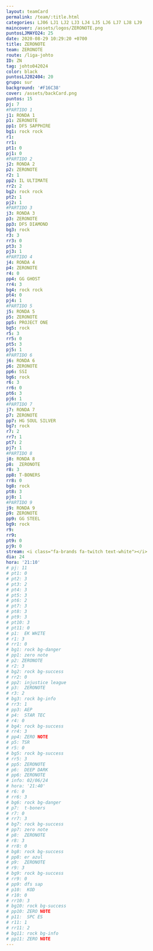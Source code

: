 ```yaml
---
layout: teamCard
permalink: /team/:title.html
categories: LJ06 LJ1 LJ2 LJ3 LJ4 LJ5 LJ6 LJ7 LJ8 LJ9 
maincover: /assets/logos/ZERONOTE.png
puntosLJMAYO24: 25
date: 2020-08-29 10:29:20 +0700
title: ZERONOTE
team: ZERONOTE
route: /liga-johto
ID: ZN
tag: johto042024
color: black
puntosLJ202404: 20
grupo: sur
background: '#F16C38'
cover: /assets/backCard.png
puntos: 15
pj: 7
#PARTIDO 1
j1: RONDA 1
p1: ZERONOTE
pp1: DFS SAPPHIRE
bg1: rock rock
r1: 
rr1: 
pt1: 0
pj1: 0
#PARTIDO 2
j2: RONDA 2
p2: ZERONOTE
r2: 1
pp2: IL ULTIMATE
rr2: 2
bg2: rock rock
pt2: 1
pj2: 1
#PARTIDO 3
j3: RONDA 3
p3: ZERONOTE 
pp3: DFS DIAMOND
bg3: rock
r3: 3
rr3: 0
pt3: 3
pj3: 1
#PARTIDO 4
j4: RONDA 4
p4: ZERONOTE
r4: 0
pp4: GG GHOST
rr4: 3 
bg4: rock rock
pt4: 0
pj4: 1 
#PARTIDO 5
j5: RONDA 5
p5: ZERONOTE
pp5: PROJECT ONE
bg5: rock 
r5: 3
rr5: 0
pt5: 3
pj5: 1
#PARTIDO 6
j6: RONDA 6
p6: ZERONOTE
pp6: SSI
bg6: rock 
r6: 3
rr6: 0
pt6: 3
pj6: 1
#PARTIDO 7
j7: RONDA 7
p7: ZERONOTE
pp7: HG SOUL SILVER
bg7: rock 
r7: 2
rr7: 1
pt7: 2
pj7: 1
#PARTIDO 8
j8: RONDA 8
p8:  ZERONOTE
r8: 3
pp8: T-BONERS
rr8: 0
bg8: rock 
pt8: 3
pj8: 1
#PARTIDO 9
j9: RONDA 9
p9: ZERONOTE 
pp9: GG STEEL
bg9: rock
r9: 
rr9: 
pt9: 0
pj9: 0
stream: <i class="fa-brands fa-twitch text-white"></i>
dia: 24
hora: '21:10'
# pj: 11
# pt1: 0
# pt2: 3
# pt3: 2
# pt4: 3
# pt5: 3
# pt6: 2
# pt7: 3
# pt8: 3
# pt9: 3
# pt10: 3
# pt11: 0
# p1:  EK WHITE
# r1: 3
# rr1: 0 
# bg1: rock bg-danger
# pp1: zero note
# p2: ZERONOTE
# r2: 3
# bg2: rock bg-success
# rr2: 0
# pp2: injustice league
# p3:  ZERONOTE
# r3: 2
# bg3: rock bg-info
# rr3: 1
# pp3: AEP
# p4:  STAR TEC
# r4: 0
# bg4: rock bg-success
# rr4: 3
# pp4: ZERO NOTE
# p5: TSR
# r5: 0
# bg5: rock bg-success
# rr5: 3
# pp5: ZERONOTE
# p6:  DEEP DARK
# pp6: ZERONOTE
# info: 02/06/24
# hora: '21:40'
# r6: 0
# rr6: 3
# bg6: rock bg-danger
# p7:  t-boners
# r7: 0
# rr7: 3
# bg7: rock bg-success
# pp7: zero note
# p8:  ZERONOTE
# r8: 3
# rr8: 0
# bg8: rock bg-success
# pp8: er azul
# p9:  ZERONOTE
# r9: 3
# bg9: rock bg-success
# rr9: 0
# pp9: dfs sap
# p10:  KOD
# r10: 0
# rr10: 3
# bg10: rock bg-success
# pp10: ZERO NOTE
# p11:  SPC ES
# r11: 1
# rr11: 2
# bg11: rock bg-info
# pp11: ZERO NOTE
---
```



